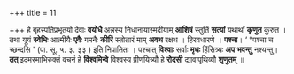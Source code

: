 +++
title = 11

+++
हे बृहस्पतिप्रभृतयो देवाः **वयोधै**  अन्नस्य निधानायास्मदीयाम् **आशिषं** स्तुतिं **सत्यां** यथार्थां **कृणुत** कुरुत । तथा यूयं **स्वेभिः** आत्मीयैः **एवैः** गमनैः **कीरिं** स्तोतारं माम् **अवथ** रक्षथ । हिरवधारणे । **पश्चा**।  ‘ °पश्चा च च्छन्दसि ' (पा. सू. ५. ३. ३३ ) इति निपातितः । पश्चात् **विश्वाः** सर्वाः **मृधः** हिंसित्र्यः **अप** **भवन्तु** नश्यन्तु। **तत्** इदमस्माभिरुक्तं वचनं हे **विश्वमिन्वे** विश्वस्य प्रीणयित्र्यौ हे **रोदसी** द्यावापृथिव्यौ **शृणुतम्** ॥